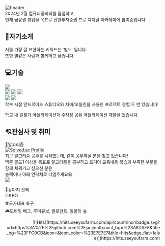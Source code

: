 ![header](https://capsule-render.vercel.app/api?type=venom&color=ffc0cb&height=300&section=header&text=안녕하세요,%20박경진%20입니다😊%20&fontSize=30)  
2024년 2월 컴퓨터공학과를 졸업하고,   
현재 금융권 취업을 목표로 신한투자증권 프로 디지털 아카데미에 참여중입니다.  


<!--
**janjinn/janjinn** is a ✨ _special_ ✨ repository because its `README.md` (this file) appears on your GitHub profile.

Here are some ideas to get you started:

- 🔭 I’m currently working on ...
- 🌱 I’m currently learning ...
- 👯 I’m looking to collaborate on ...
- 🤔 I’m looking for help with ...
- 💬 Ask me about ...
- 📫 How to reach me: ...
- 😄 Pronouns: ...
- ⚡ Fun fact: ...
-->

## 👀자기소개
저를 가장 잘 표현하는 키워드는 '별✨' 입니다.  
또한 별같은 사람과 함께하고 싶습니다.  


## 💻기술
<!--
<img src="https://img.shields.io/badge/아이콘내용-바탕색?style=flat&logo=로고이름&logoColor=white"/>
-->
<img src="https://img.shields.io/badge/Java-007396?style=flat&logo=Java&logoColor=white" />  
<div> <img src="https://img.shields.io/badge/androidstudio-3DDC84?style=flat&logo=androidstudio&logoColor=white"/> <img src="https://img.shields.io/badge/eclipseide-2C2255?style=flat&logo=eclipseide&logoColor=white"/> <img src="https://img.shields.io/badge/intellijidea-000000?style=flat&logo=intellijidea&logoColor=white"/>  </div>
<div><img src="https://img.shields.io/badge/figma-F24E1E?style=flat&logo=figma&logoColor=white"/> <img src="https://img.shields.io/badge/notion-000000?style=flat&logo=notion&logoColor=white"/>  </div>  
학부 시절 안드로이드 스튜디오와 자바/코틀린을 사용한 프로젝트 경험 두 번 있습니다!  

학교 내 길찾기 어플리케이션과 주차장 공유 어플리케이션 개발을 했습니다.  


## 💘관심사 및 취미
🧩알고리즘  
[![Solved.ac Profile](http://mazassumnida.wtf/api/v2/generate_badge?boj=hellostar)](https://solved.ac/hellostar)  
최근 알고리즘 공부를 시작했는데, 같이 공부하실 분을 찾고 있습니다!  
백준 골드1 이상을 목표로 알고리즘을 공부하고 프디아 교육내용 복습과 부족한 부분을 함께 채워가고 싶으신 분은  
슬랙이나 아래 연락처로 디엠주세요😆  
<a href="https://www.instagram.com/_jan__jin"><img src="https://img.shields.io/badge/Instagram-%23E4405F.svg?style=for-the-badge&logo=Instagram&logoColor=white&link=https://www.instagram.com/_jan__jin"/></a>  

🐶강아지 산책  
⚾KBO  
⚽국가대표 축구  
🎮모바일 배그, 루미큐브, 발로란트, 동물의 숲  

<div align="right">
[![Hits](https://hits.seeyoufarm.com/api/count/incr/badge.svg?url=https%3A%2F%2Fgithub.com%2Fjanjinn&count_bg=%23A8DAE8&title_bg=%23FFC0CB&icon=&icon_color=%23E7E7E7&title=hits&edge_flat=false)](https://hits.seeyoufarm.com)
</div>
